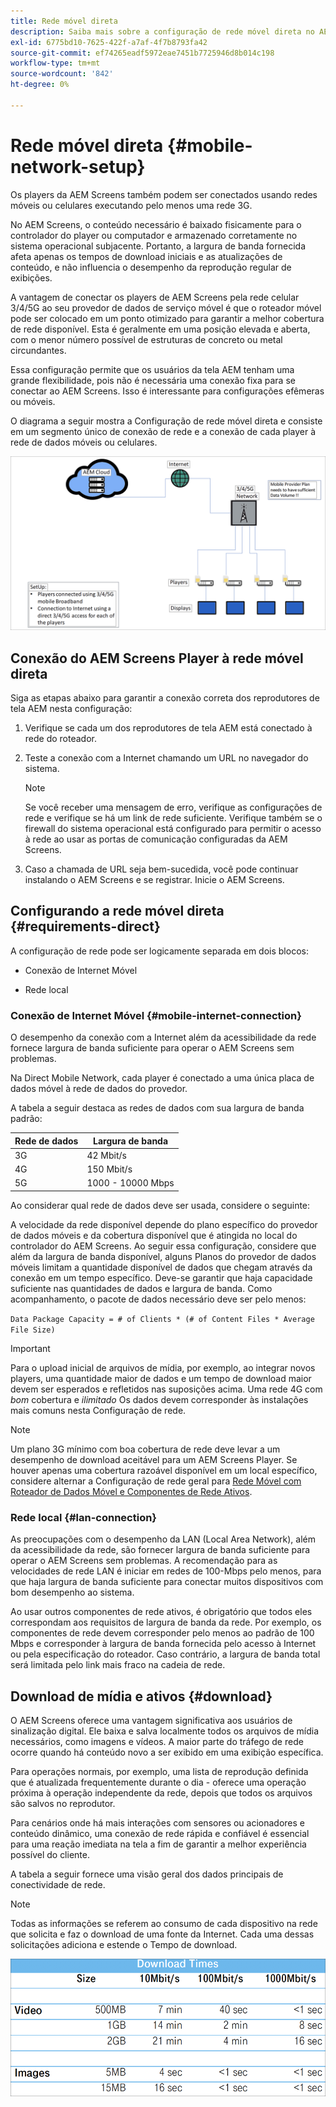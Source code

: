 ```yaml
---
title: Rede móvel direta
description: Saiba mais sobre a configuração de rede móvel direta no AEM Screens.
exl-id: 6775bd10-7625-422f-a7af-4f7b8793fa42
source-git-commit: ef74265eadf5972eae7451b7725946d8b014c198
workflow-type: tm+mt
source-wordcount: '842'
ht-degree: 0%

---
```


# Rede móvel direta {#mobile-network-setup}

Os players da AEM Screens também podem ser conectados usando redes móveis ou celulares executando pelo menos uma rede 3G.

No AEM Screens, o conteúdo necessário é baixado fisicamente para o controlador do player ou computador e armazenado corretamente no sistema operacional subjacente. Portanto, a largura de banda fornecida afeta apenas os tempos de download iniciais e as atualizações de conteúdo, e não influencia o desempenho da reprodução regular de exibições.

A vantagem de conectar os players de AEM Screens pela rede celular 3/4/5G ao seu provedor de dados de serviço móvel é que o roteador móvel pode ser colocado em um ponto otimizado para garantir a melhor cobertura de rede disponível. Esta é geralmente em uma posição elevada e aberta, com o menor número possível de estruturas de concreto ou metal circundantes.

Essa configuração permite que os usuários da tela AEM tenham uma grande flexibilidade, pois não é necessária uma conexão fixa para se conectar ao AEM Screens. Isso é interessante para configurações efêmeras ou móveis.

O diagrama a seguir mostra a Configuração de rede móvel direta e consiste em um segmento único de conexão de rede e a conexão de cada player à rede de dados móveis ou celulares.

![](/help/using/assets/direct-mobile-1.png)

## Conexão do AEM Screens Player à rede móvel direta

Siga as etapas abaixo para garantir a conexão correta dos reprodutores de tela AEM nesta configuração:

1. Verifique se cada um dos reprodutores de tela AEM está conectado à rede do roteador.

1. Teste a conexão com a Internet chamando um URL no navegador do sistema.

   >[!NOTE]
   >Se você receber uma mensagem de erro, verifique as configurações de rede e verifique se há um link de rede suficiente. Verifique também se o firewall do sistema operacional está configurado para permitir o acesso à rede ao usar as portas de comunicação configuradas da AEM Screens.

1. Caso a chamada de URL seja bem-sucedida, você pode continuar instalando o AEM Screens e se registrar. Inicie o AEM Screens.

## Configurando a rede móvel direta {#requirements-direct}

A configuração de rede pode ser logicamente separada em dois blocos:

* Conexão de Internet Móvel

* Rede local

### Conexão de Internet Móvel {#mobile-internet-connection}

O desempenho da conexão com a Internet além da acessibilidade da rede fornece largura de banda suficiente para operar o AEM Screens sem problemas.

Na Direct Mobile Network, cada player é conectado a uma única placa de dados móvel à rede de dados do provedor.

A tabela a seguir destaca as redes de dados com sua largura de banda padrão:

| Rede de dados | Largura de banda |
|--- |--- |
| 3G | 42 Mbit/s |
| 4G | 150 Mbit/s |
| 5G | 1000 - 10000 Mbps |

Ao considerar qual rede de dados deve ser usada, considere o seguinte:

A velocidade da rede disponível depende do plano específico do provedor de dados móveis e da cobertura disponível que é atingida no local do controlador do AEM Screens.
Ao seguir essa configuração, considere que além da largura de banda disponível, alguns Planos do provedor de dados móveis limitam a quantidade disponível de dados que chegam através da conexão em um tempo específico. Deve-se garantir que haja capacidade suficiente nas quantidades de dados e largura de banda.
Como acompanhamento, o pacote de dados necessário deve ser pelo menos:

`Data Package Capacity = # of Clients * (# of Content Files * Average File Size)`


>[!IMPORTANT]
>Para o upload inicial de arquivos de mídia, por exemplo, ao integrar novos players, uma quantidade maior de dados e um tempo de download maior devem ser esperados e refletidos nas suposições acima. Uma rede 4G com *bom* cobertura e *ilimitado* Os dados devem corresponder às instalações mais comuns nesta Configuração de rede.

>[!NOTE]
>Um plano 3G mínimo com boa cobertura de rede deve levar a um desempenho de download aceitável para um AEM Screens Player. Se houver apenas uma cobertura razoável disponível em um local específico, considere alternar a Configuração de rede geral para [Rede Móvel com Roteador de Dados Móvel e Componentes de Rede Ativos](/help/using/mobile-network-router.md).


### Rede local {#lan-connection}

As preocupações com o desempenho da LAN (Local Area Network), além da acessibilidade da rede, são fornecer largura de banda suficiente para operar o AEM Screens sem problemas. A recomendação para as velocidades de rede LAN é iniciar em redes de 100-Mbps pelo menos, para que haja largura de banda suficiente para conectar muitos dispositivos com bom desempenho ao sistema.

Ao usar outros componentes de rede ativos, é obrigatório que todos eles correspondam aos requisitos de largura de banda da rede. Por exemplo, os componentes de rede devem corresponder pelo menos ao padrão de 100 Mbps e corresponder à largura de banda fornecida pelo acesso à Internet ou pela especificação do roteador. Caso contrário, a largura de banda total será limitada pelo link mais fraco na cadeia de rede.

## Download de mídia e ativos {#download}

O AEM Screens oferece uma vantagem significativa aos usuários de sinalização digital. Ele baixa e salva localmente todos os arquivos de mídia necessários, como imagens e vídeos. A maior parte do tráfego de rede ocorre quando há conteúdo novo a ser exibido em uma exibição específica.

Para operações normais, por exemplo, uma lista de reprodução definida que é atualizada frequentemente durante o dia - oferece uma operação próxima à operação independente da rede, depois que todos os arquivos são salvos no reprodutor.

Para cenários onde há mais interações com sensores ou acionadores e conteúdo dinâmico, uma conexão de rede rápida e confiável é essencial para uma reação imediata na tela a fim de garantir a melhor experiência possível do cliente.

A tabela a seguir fornece uma visão geral dos dados principais de conectividade de rede.

>[!NOTE]
>
>Todas as informações se referem ao consumo de cada dispositivo na rede que solicita e faz o download de uma fonte da Internet. Cada uma dessas solicitações adiciona e estende o Tempo de download.

![](/help/using/assets/download-times-mobile.png)
